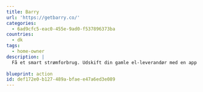 ```yaml
---
title: Barry
url: 'https://getbarry.co/'
categories:
  - 6ad9cfc5-eac0-455e-9ad0-f537896373ba
countries:
  - dk
tags:
  - home-owner
description: |
  Få et smart strømforbrug. Udskift din gamle el-leverandør med en app til din strøm.
  
blueprint: action
id: def172e0-b127-489a-bfae-e47a6ed3e089
---
```

